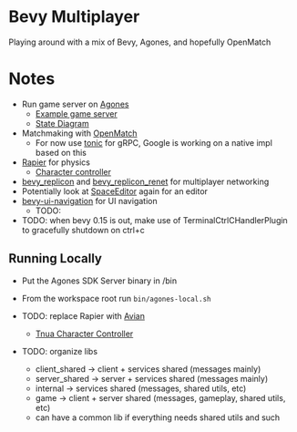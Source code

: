 # Bevy Multiplayer

Playing around with a mix of Bevy, Agones, and hopefully OpenMatch

# Notes

* Run game server on [Agones](https://agones.dev/site/docs/overview/)
  * [Example game server](https://github.com/googleforgames/agones/tree/release-1.44.0/examples/simple-game-server)
  * [State Diagram](https://agones.dev/site/docs/reference/gameserver/#gameserver-state-diagram)
* Matchmaking with [OpenMatch](https://open-match.dev/site/docs/overview/)
  * For now use [tonic](https://github.com/hyperium/tonic) for gRPC, Google is working on a native impl based on this
* [Rapier](https://rapier.rs/) for physics
  * [Character controller](https://rapier.rs/docs/user_guides/bevy_plugin/character_controller/)
* [bevy_replicon](https://crates.io/crates/bevy_replicon) and [bevy_replicon_renet](https://crates.io/crates/bevy_replicon_renet) for multiplayer networking
* Potentially look at [SpaceEditor](https://crates.io/crates/space_editor) again for an editor
* [bevy-ui-navigation](https://crates.io/crates/bevy-ui-navigation/) for UI navigation
  * TODO:
* TODO: when bevy 0.15 is out, make use of TerminalCtrlCHandlerPlugin to gracefully shutdown on ctrl+c

## Running Locally

* Put the Agones SDK Server binary in /bin
* From the workspace root run `bin/agones-local.sh`

* TODO: replace Rapier with [Avian](https://crates.io/crates/avian3d)
  * [Tnua Character Controller](https://github.com/idanarye/bevy-tnua)

* TODO: organize libs
  * client_shared -> client + services shared (messages mainly)
  * server_shared -> server + services shared (messages mainly)
  * internal -> services shared (messages, shared utils, etc)
  * game -> client + server shared (messages, gameplay, shared utils, etc)
  * can have a common lib if everything needs shared utils and such
